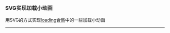 ### SVG实现加载小动画

用SVG的方式实现[loading合集](https://superwtt.github.io/noteCSS/general/loading%E5%90%88%E9%9B%86.html)中的一些加载小动画

---